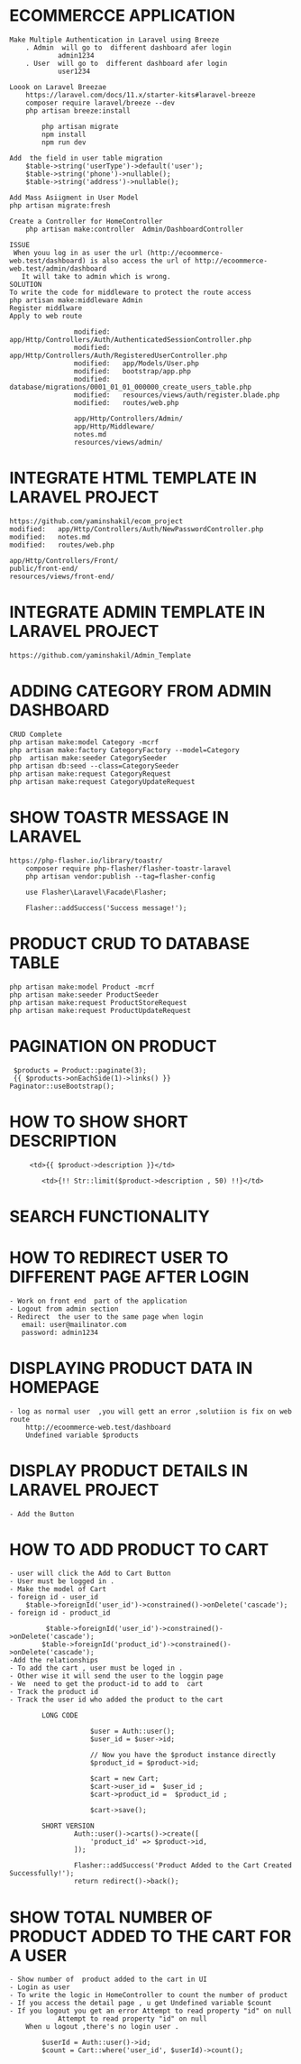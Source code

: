 # ECOMMERCCE APPLICATION
    Make Multiple Authentication in Laravel using Breeze 
        . Admin  will go to  different dashboard afer login
                admin1234
        . User  will go to  different dashboard afer login
                user1234
    
    Loook on Laravel Breezae
        https://laravel.com/docs/11.x/starter-kits#laravel-breeze
        composer require laravel/breeze --dev    
        php artisan breeze:install

            php artisan migrate
            npm install
            npm run dev

    Add  the field in user table migration
        $table->string('userType')->default('user');
        $table->string('phone')->nullable();
        $table->string('address')->nullable();

    Add Mass Asiigment in User Model
    php artisan migrate:fresh

    Create a Controller for HomeController
        php artisan make:controller  Admin/DashboardController

    ISSUE
     When youu log in as user the url (http://ecoommerce-web.test/dashboard) is also access the url of http://ecoommerce-web.test/admin/dashboard
       It will take to admin which is wrong.    
    SOLUTION
    To write the code for middleware to protect the route access
    php artisan make:middleware Admin
    Register middlware 
    Apply to web route

                    modified:   app/Http/Controllers/Auth/AuthenticatedSessionController.php
                    modified:   app/Http/Controllers/Auth/RegisteredUserController.php
                    modified:   app/Models/User.php
                    modified:   bootstrap/app.php
                    modified:   database/migrations/0001_01_01_000000_create_users_table.php
                    modified:   resources/views/auth/register.blade.php
                    modified:   routes/web.php

                    app/Http/Controllers/Admin/
                    app/Http/Middleware/
                    notes.md
                    resources/views/admin/
            
    
# INTEGRATE HTML TEMPLATE IN LARAVEL PROJECT
    https://github.com/yaminshakil/ecom_project
    modified:   app/Http/Controllers/Auth/NewPasswordController.php
	modified:   notes.md
	modified:   routes/web.php

    app/Http/Controllers/Front/
	public/front-end/
	resources/views/front-end/

# INTEGRATE ADMIN TEMPLATE IN LARAVEL PROJECT
    https://github.com/yaminshakil/Admin_Template

# ADDING CATEGORY FROM ADMIN DASHBOARD
    CRUD Complete
    php artisan make:model Category -mcrf
    php artisan make:factory CategoryFactory --model=Category
    php  artisan make:seeder CategorySeeder
    php artisan db:seed --class=CategorySeeder
    php artisan make:request CategoryRequest
    php artisan make:request CategoryUpdateRequest

# SHOW TOASTR MESSAGE IN LARAVEL
    https://php-flasher.io/library/toastr/
        composer require php-flasher/flasher-toastr-laravel
        php artisan vendor:publish --tag=flasher-config
        
        use Flasher\Laravel\Facade\Flasher;

        Flasher::addSuccess('Success message!');

# PRODUCT  CRUD TO DATABASE TABLE 
    php artisan make:model Product -mcrf
    php artisan make:seeder ProductSeeder
    php artisan make:request ProductStoreRequest
    php artisan make:request ProductUpdateRequest

# PAGINATION ON PRODUCT
     $products = Product::paginate(3);
     {{ $products->onEachSide(1)->links() }}
    Paginator::useBootstrap();

# HOW TO SHOW SHORT DESCRIPTION
         <td>{{ $product->description }}</td>

            <td>{!! Str::limit($product->description , 50) !!}</td>

# SEARCH FUNCTIONALITY

# HOW TO REDIRECT USER  TO DIFFERENT PAGE AFTER LOGIN 
    - Work on front end  part of the application 
    - Logout from admin section
    - Redirect  the user to the same page when login
       email: user@mailinator.com
       password: admin1234

# DISPLAYING PRODUCT DATA IN HOMEPAGE 
    - log as normal user  ,you will gett an error ,solutiion is fix on web route
        http://ecoommerce-web.test/dashboard
        Undefined variable $products

#  DISPLAY PRODUCT DETAILS IN LARAVEL PROJECT
    - Add the Button

# HOW TO ADD PRODUCT TO CART 
    - user will click the Add to Cart Button
    - User must be logged in .
    - Make the model of Cart
    - foreign id - user_id
        $table->foreignId('user_id')->constrained()->onDelete('cascade');
    - foreign id - product_id

             $table->foreignId('user_id')->constrained()->onDelete('cascade');
            $table->foreignId('product_id')->constrained()->onDelete('cascade');
    -Add the relationships 
    - To add the cart , user must be loged in .
    - Other wise it will send the user to the loggin page
    - We  need to get the product-id to add to  cart
    - Track the product id
    - Track the user id who added the product to the cart
            
            LONG CODE

                        $user = Auth::user();
                        $user_id = $user->id;
                
                        // Now you have the $product instance directly
                        $product_id = $product->id;
                
                        $cart = new Cart;
                        $cart->user_id =  $user_id ;
                        $cart->product_id =  $product_id ;
                
                        $cart->save();

            SHORT VERSION
                    Auth::user()->carts()->create([
                        'product_id' => $product->id,
                    ]);
            
                    Flasher::addSuccess('Product Added to the Cart Created Successfully!');
                    return redirect()->back();
                
# SHOW TOTAL NUMBER OF PRODUCT ADDED TO THE CART FOR A USER
    - Show number of  product added to the cart in UI
    - Login as user 
    - To write the logic in HomeController to count the number of product
    - If you access the detail page , u get Undefined variable $count
    - If you logout you get an error Attempt to read property "id" on null
                Attempt to read property "id" on null
        When u logout ,there's no login user .

            $userId = Auth::user()->id;
            $count = Cart::where('user_id', $userId)->count();
